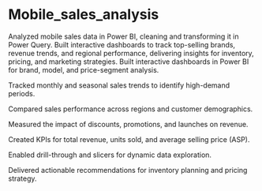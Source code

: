 # Mobile_sales_analysis
Analyzed mobile sales data in Power BI, cleaning and transforming it in Power Query. Built interactive dashboards to track top-selling brands, revenue trends, and regional performance, delivering insights for inventory, pricing, and marketing strategies.
Built interactive dashboards in Power BI for brand, model, and price-segment analysis.

Tracked monthly and seasonal sales trends to identify high-demand periods.

Compared sales performance across regions and customer demographics.

Measured the impact of discounts, promotions, and launches on revenue.

Created KPIs for total revenue, units sold, and average selling price (ASP).

Enabled drill-through and slicers for dynamic data exploration.

Delivered actionable recommendations for inventory planning and pricing strategy.

